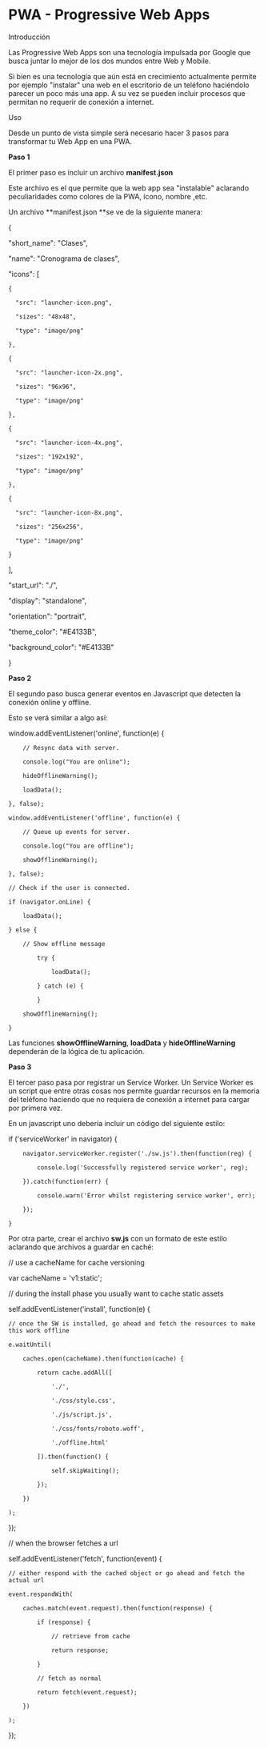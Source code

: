 # PWA - Progressive Web Apps

Introducción

Las Progressive Web Apps son una tecnología impulsada por Google que busca juntar lo mejor de los dos mundos entre Web y Mobile.

Si bien es una tecnología que aún está en crecimiento actualmente permite por ejemplo "instalar" una web en el escritorio de un teléfono haciéndolo parecer un poco más una app. A su vez se pueden incluir procesos que permitan no requerir de conexión a internet.

Uso

Desde un punto de vista simple será necesario hacer 3 pasos para transformar tu Web App en una PWA.

**Paso 1**

El primer paso es incluir un archivo **manifest.json**

Este archivo es el que permite que la web app sea "instalable" aclarando peculiaridades como colores de la PWA, ícono, nombre ,etc.

Un archivo **manifest.json **se ve de la siguiente manera:

﻿{

  "short_name": "Clases",

  "name": "Cronograma de clases",

  "icons": [

    {

      "src": "launcher-icon.png",

      "sizes": "48x48",

      "type": "image/png"

    },

    {

      "src": "launcher-icon-2x.png",

      "sizes": "96x96",

      "type": "image/png"

    },

    {

      "src": "launcher-icon-4x.png",

      "sizes": "192x192",

      "type": "image/png"

    },

    {

      "src": "launcher-icon-8x.png",

      "sizes": "256x256",

      "type": "image/png"

    }

  ],

  "start_url": "./",

  "display": "standalone",

  "orientation": "portrait",

  "theme_color": "#E4133B",

  "background_color": "#E4133B"

}

**Paso 2**

El segundo paso busca generar eventos en Javascript que detecten la conexión online y offline.

Esto se verá similar a algo así:

window.addEventListener('online', function(e) {

	    // Resync data with server.

	    console.log("You are online");

	    hideOfflineWarning();

	    loadData();

	}, false);

	window.addEventListener('offline', function(e) {

	    // Queue up events for server.

	    console.log("You are offline");

	    showOfflineWarning();

	}, false);

	// Check if the user is connected.

	if (navigator.onLine) {

	    loadData();

	} else {

	    // Show offline message

			try {

				loadData();

			} catch (e) {

			}

	    showOfflineWarning();

	}

Las funciones **showOfflineWarning**, **loadData** y **hideOfflineWarning** dependerán de la lógica de tu aplicación.

**Paso 3**

El tercer paso pasa por registrar un Service Worker. Un Service Worker es un script que entre otras cosas nos permite guardar recursos en la memoria del teléfono haciendo que no requiera de conexión a internet para cargar por primera vez.

En un javascript uno debería incluir un código del siguiente estilo:

if ('serviceWorker' in navigator) {

	    navigator.serviceWorker.register('./sw.js').then(function(reg) {

	        console.log('Successfully registered service worker', reg);

	    }).catch(function(err) {

	        console.warn('Error whilst registering service worker', err);

	    });

	}

Por otra parte, crear el archivo **sw.js** con un formato de este estilo aclarando que archivos a guardar en caché:

// use a cacheName for cache versioning

var cacheName = 'v1:static';

// during the install phase you usually want to cache static assets

self.addEventListener('install', function(e) {

    // once the SW is installed, go ahead and fetch the resources to make this work offline

    e.waitUntil(

        caches.open(cacheName).then(function(cache) {

            return cache.addAll([

                './',

                './css/style.css',

                './js/script.js',

                './css/fonts/roboto.woff',

                './offline.html'

            ]).then(function() {

                self.skipWaiting();

            });

        })

    );

});

// when the browser fetches a url

self.addEventListener('fetch', function(event) {

    // either respond with the cached object or go ahead and fetch the actual url

    event.respondWith(

        caches.match(event.request).then(function(response) {

            if (response) {

                // retrieve from cache

                return response;

            }

            // fetch as normal

            return fetch(event.request);

        })

    );

});
